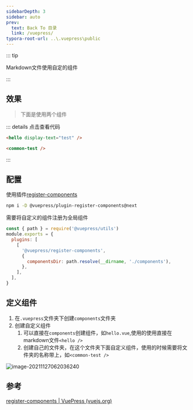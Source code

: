 ```yaml
---
sidebarDepth: 3
sidebar: auto
prev:
  text: Back To 目录
  link: /vuepress/
typora-root-url: ..\.vuepress\public
---
```



::: tip 

Markdown文件使用自定的组件

:::



## 效果

> 下面是使用两个组件

<common-test />

<hello display-text="test" />




::: details 点击查看代码

```html
<hello display-text="test" />

<common-test />
```

:::

## 配置

使用插件[register-components](https://v2.vuepress.vuejs.org/zh/reference/plugin/register-components.html#register-components)

```sh
npm i -D @vuepress/plugin-register-components@next
```

需要将自定义的组件注册为全局组件

```js
const { path } = require('@vuepress/utils')
module.exports = {
  plugins: [
    [
      '@vuepress/register-components',
      {
        componentsDir: path.resolve(__dirname, './components'),
      },
    ],
  ],
}
```



## 定义组件

1. 在`.vuepress`文件夹下创建`components`文件夹
2. 创建自定义组件
   1. 可以直接在`components`创建组件，如`hello.vue`,使用的使用直接在markdown文件`<hello />`
   2. 创建自己的文件夹，在这个文件夹下面自定义组件，使用的时候需要将文件夹的名称带上，如`<common-test />`

![image-20211127062036240](https://gitee.com/q10viking/PictureRepos/raw/master/images/image-20211127062036240.png)



## 参考

[register-components | VuePress (vuejs.org)](https://v2.vuepress.vuejs.org/zh/reference/plugin/register-components.html#register-components)

